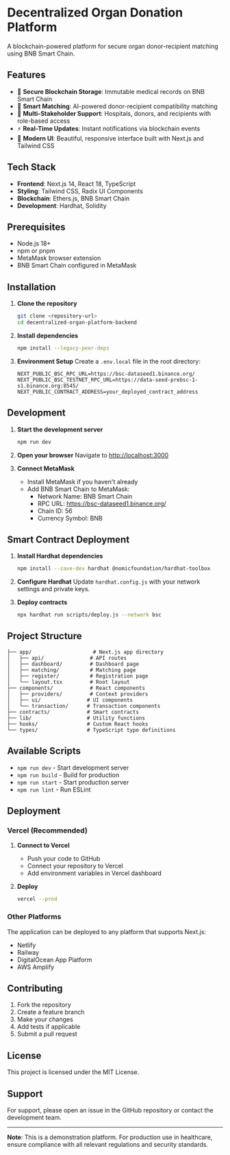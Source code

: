 # Decentralized Organ Donation Platform

A blockchain-powered platform for secure organ donor-recipient matching using BNB Smart Chain.

## Features

- 🔐 **Secure Blockchain Storage**: Immutable medical records on BNB Smart Chain
- 🤖 **Smart Matching**: AI-powered donor-recipient compatibility matching
- 👥 **Multi-Stakeholder Support**: Hospitals, donors, and recipients with role-based access
- ⚡ **Real-Time Updates**: Instant notifications via blockchain events
- 🎨 **Modern UI**: Beautiful, responsive interface built with Next.js and Tailwind CSS

## Tech Stack

- **Frontend**: Next.js 14, React 18, TypeScript
- **Styling**: Tailwind CSS, Radix UI Components
- **Blockchain**: Ethers.js, BNB Smart Chain
- **Development**: Hardhat, Solidity

## Prerequisites

- Node.js 18+ 
- npm or pnpm
- MetaMask browser extension
- BNB Smart Chain configured in MetaMask

## Installation

1. **Clone the repository**
   ```bash
   git clone <repository-url>
   cd decentralized-organ-platform-backend
   ```

2. **Install dependencies**
   ```bash
   npm install --legacy-peer-deps
   ```

3. **Environment Setup**
   Create a `.env.local` file in the root directory:
   ```env
   NEXT_PUBLIC_BSC_RPC_URL=https://bsc-dataseed1.binance.org/
   NEXT_PUBLIC_BSC_TESTNET_RPC_URL=https://data-seed-prebsc-1-s1.binance.org:8545/
   NEXT_PUBLIC_CONTRACT_ADDRESS=your_deployed_contract_address
   ```

## Development

1. **Start the development server**
   ```bash
   npm run dev
   ```

2. **Open your browser**
   Navigate to [http://localhost:3000](http://localhost:3000)

3. **Connect MetaMask**
   - Install MetaMask if you haven't already
   - Add BNB Smart Chain to MetaMask:
     - Network Name: BNB Smart Chain
     - RPC URL: https://bsc-dataseed1.binance.org/
     - Chain ID: 56
     - Currency Symbol: BNB

## Smart Contract Deployment

1. **Install Hardhat dependencies**
   ```bash
   npm install --save-dev hardhat @nomicfoundation/hardhat-toolbox
   ```

2. **Configure Hardhat**
   Update `hardhat.config.js` with your network settings and private keys.

3. **Deploy contracts**
   ```bash
   npx hardhat run scripts/deploy.js --network bsc
   ```

## Project Structure

```
├── app/                    # Next.js app directory
│   ├── api/               # API routes
│   ├── dashboard/         # Dashboard page
│   ├── matching/          # Matching page
│   ├── register/          # Registration page
│   └── layout.tsx         # Root layout
├── components/            # React components
│   ├── providers/         # Context providers
│   ├── ui/               # UI components
│   └── transaction/      # Transaction components
├── contracts/            # Smart contracts
├── lib/                  # Utility functions
├── hooks/                # Custom React hooks
└── types/                # TypeScript type definitions
```

## Available Scripts

- `npm run dev` - Start development server
- `npm run build` - Build for production
- `npm run start` - Start production server
- `npm run lint` - Run ESLint

## Deployment

### Vercel (Recommended)

1. **Connect to Vercel**
   - Push your code to GitHub
   - Connect your repository to Vercel
   - Add environment variables in Vercel dashboard

2. **Deploy**
   ```bash
   vercel --prod
   ```

### Other Platforms

The application can be deployed to any platform that supports Next.js:
- Netlify
- Railway
- DigitalOcean App Platform
- AWS Amplify

## Contributing

1. Fork the repository
2. Create a feature branch
3. Make your changes
4. Add tests if applicable
5. Submit a pull request

## License

This project is licensed under the MIT License.

## Support

For support, please open an issue in the GitHub repository or contact the development team.

---

**Note**: This is a demonstration platform. For production use in healthcare, ensure compliance with all relevant regulations and security standards.
